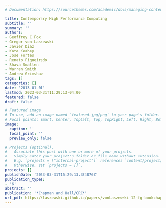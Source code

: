 ```yaml
---
# Documentation: https://sourcethemes.com/academic/docs/managing-content/

title: Contemporary High Performance Computing
subtitle: ''
summary: ''
authors:
- Geoffrey C Fox
- Gregor von Laszewski
- Javier Diaz
- Kate Keahey
- Jose Fortes
- Renato Figueiredo
- Shava Smallen
- Warren Smith
- Andrew Grimshaw
tags: []
categories: []
date: '2013-01-01'
lastmod: 2023-03-31T11:29:13-04:00
featured: false
draft: false

# Featured image
# To use, add an image named `featured.jpg/png` to your page's folder.
# Focal points: Smart, Center, TopLeft, Top, TopRight, Left, Right, BottomLeft, Bottom, BottomRight.
image:
  caption: ''
  focal_point: ''
  preview_only: false

# Projects (optional).
#   Associate this post with one or more of your projects.
#   Simply enter your project's folder or file name without extension.
#   E.g. `projects = ["internal-project"]` references `content/project/deep-learning/index.md`.
#   Otherwise, set `projects = []`.
projects: []
publishDate: '2023-03-31T15:29:13.374876Z'
publication_types:
- '6'
abstract: ''
publication: '*Chapman and Hall/CRC*'
url_pdf: https://laszewski.github.io/papers/vonLaszewski-12-fg-bookchapter.pdf
---
```

